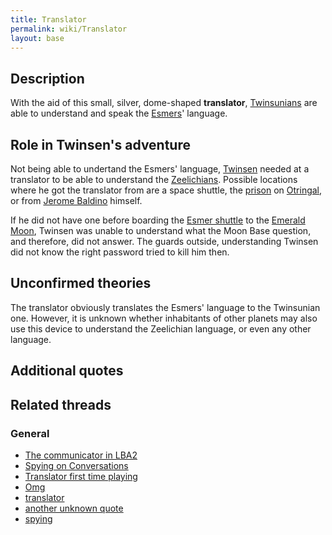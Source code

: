 ```yaml
---
title: Translator
permalink: wiki/Translator
layout: base
---
```


## Description

With the aid of this small, silver, dome-shaped **translator**,
[Twinsunians](Twinsun "wikilink") are able to understand and speak the
[Esmers](Esmer "wikilink")' language.

## Role in Twinsen's adventure

Not being able to undertand the Esmers' language,
[Twinsen](Twinsen "wikilink") needed at a translator to be able to
understand the [Zeelichians](Zeelich "wikilink"). Possible locations
where he got the translator from are a space shuttle, the
[prison](Otringal_prison "wikilink") on [Otringal](Otringal "wikilink"),
or from [Jerome Baldino](Jerome_Baldino "wikilink") himself.

If he did not have one before boarding the [Esmer
shuttle](Esmer_shuttle "wikilink") to the [Emerald
Moon](Emerald_Moon "wikilink"), Twinsen was unable to understand what
the Moon Base question, and therefore, did not answer. The guards
outside, understanding Twinsen did not know the right password tried to
kill him then.

## Unconfirmed theories

The translator obviously translates the Esmers' language to the
Twinsunian one. However, it is unknown whether inhabitants of other
planets may also use this device to understand the Zeelichian language,
or even any other language.

## Additional quotes

## Related threads

### General

- [The communicator in
  LBA2](https://forum.magicball.net/showthread.php?t=5305)
- [Spying on
  Conversations](https://forum.magicball.net/showthread.php?t=6467)
- [Translator first time
  playing](https://forum.magicball.net/showthread.php?t=5927)
- [Omg](https://forum.magicball.net/showthread.php?t=2398)
- [translator](https://forum.magicball.net/showthread.php?t=1981)
- [another unknown
  quote](https://forum.magicball.net/showthread.php?t=741)
- [spying](https://forum.magicball.net/showthread.php?t=547)
